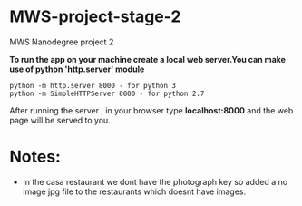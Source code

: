 # MWS-project-stage-2
MWS Nanodegree project 2

**To run the app on your machine create a local web server.You can make use of python 'http.server' module**

```
python -m http.server 8000 - for python 3
python -m SimpleHTTPServer 8000 - for python 2.7
```

After running the server , in your browser type **localhost:8000** and the web page will be served to you.

# Notes:
- In the casa restaurant we dont have the photograph key so added a no image jpg file to the restaurants which doesnt have images.
